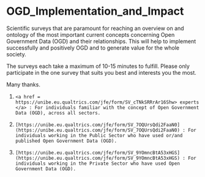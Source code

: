 # OGD_Implementation_and_Impact
Scientific surveys that are paramount for reaching an overview on and ontology of the most important current concepts concerning Open Government Data (OGD) and their relationships. This will help to implement successfully and positively OGD and to generate value for the whole society.

The surveys each take a maximum of 10-15 minutes to fulfill. Please only participate in the one survey that suits you best and interests you the most.

Many thanks.
1)	   <a href = https://unibe.eu.qualtrics.com/jfe/form/SV_cTNkSRRrAr16Shw> experts </a> : For individuals familiar with the concept of Open Government Data (OGD), across all sectors.
2)	   [https://unibe.eu.qualtrics.com/jfe/form/SV_7OQUrsQdi2FaaN0](https://unibe.eu.qualtrics.com/jfe/form/SV_7OQUrsQdi2FaaN0) : For individuals working in the Public Sector who have used or/and published Open Government Data (OGD).
3)	   [https://unibe.eu.qualtrics.com/jfe/form/SV_9YOmncBtA53xHGS] (https://unibe.eu.qualtrics.com/jfe/form/SV_9YOmncBtA53xHGS) : For individuals working in the Private Sector who have used Open Government Data (OGD).
